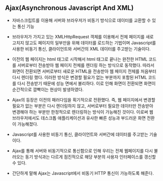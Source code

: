 ## Ajax(Asynchronous Javascript And XML)

- 자바스크립트를 이용해 서버와 브라우저가 비동기 방식으로 데이터를 교환할 수 있는 통신 기능
- 브라우저가 가지고 있는 XMLHttpRequest 객체를 이용해서 전체 페이지를 새로 고치지 않고도 페이지의 일부만을 위해 데이터를 로드하는 기법이며 Javascript를 사용한 비동기 통신, 클라이언트와 서버간의 XML 데이터를 주고받는 기술이다.

- 이전의 웹 페이지는 html 태그로 시작해서 html 태그로 끝나는 완전한 HTML 코드를 서버로부터 전송받아 웹 페이지 전체를 렌더링 하는 방식으로 동작했다. 따라서 화면이 전환되면 서버로부터 새로운 HTML을 전송받아 웹 페이지 전체를 처음부터 다시 렌더링 했다. 이러한 방식은 변경할 필요가 없는 부분까지 포함된 HTML 코드를 다시 전송받기 때문에 성능 면에서 불리하다. 이로 인해 화면이 전환되면 화면이 순간적으로 깜빡이는 현상이 발생하였다.

- Ajax의 등장은 이전의 패러다임을 획기적으로 전환했다. 즉, 웹 페이지에서 변경할 필요가 없는 부분은 다시 렌더링하지 않고, 서버로부터 필요한 데이터만 전송받아 변경해야 하는 부분만 한정적으로 렌더링하는 방식이 가능해진 것이다. 이로써 웹 브라우저에서도 데스크톱 애플리케이션과 유사한 빠른 성능과 부드러운 화면 전환이 가능해졌다.

- Javascript를 사용한 비동기 통신, 클라이언트와 서버간에 데이터를 주고받는 기술이다.
- Ajax를 통해 서버와 비동기적으로 통신함으로 인해 우리는 전체 웹페이지를 다시 불러오는 동기 방식과는 다르게 점진적으로 해당 부분의 사용자 인터페이스를 갱신할 수 있다.
- 간단하게 말해 Ajax는 Javascript에서 비동기 HTTP 통신이 가능하도록 해준다.
